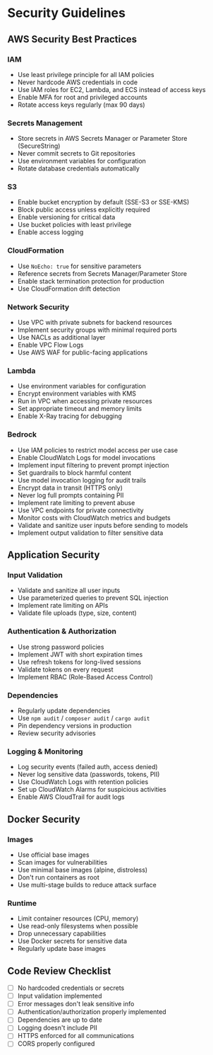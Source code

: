 # Security Guidelines

## AWS Security Best Practices

### IAM
- Use least privilege principle for all IAM policies
- Never hardcode AWS credentials in code
- Use IAM roles for EC2, Lambda, and ECS instead of access keys
- Enable MFA for root and privileged accounts
- Rotate access keys regularly (max 90 days)

### Secrets Management
- Store secrets in AWS Secrets Manager or Parameter Store (SecureString)
- Never commit secrets to Git repositories
- Use environment variables for configuration
- Rotate database credentials automatically

### S3
- Enable bucket encryption by default (SSE-S3 or SSE-KMS)
- Block public access unless explicitly required
- Enable versioning for critical data
- Use bucket policies with least privilege
- Enable access logging

### CloudFormation
- Use `NoEcho: true` for sensitive parameters
- Reference secrets from Secrets Manager/Parameter Store
- Enable stack termination protection for production
- Use CloudFormation drift detection

### Network Security
- Use VPC with private subnets for backend resources
- Implement security groups with minimal required ports
- Use NACLs as additional layer
- Enable VPC Flow Logs
- Use AWS WAF for public-facing applications

### Lambda
- Use environment variables for configuration
- Encrypt environment variables with KMS
- Run in VPC when accessing private resources
- Set appropriate timeout and memory limits
- Enable X-Ray tracing for debugging

### Bedrock
- Use IAM policies to restrict model access per use case
- Enable CloudWatch Logs for model invocations
- Implement input filtering to prevent prompt injection
- Set guardrails to block harmful content
- Use model invocation logging for audit trails
- Encrypt data in transit (HTTPS only)
- Never log full prompts containing PII
- Implement rate limiting to prevent abuse
- Use VPC endpoints for private connectivity
- Monitor costs with CloudWatch metrics and budgets
- Validate and sanitize user inputs before sending to models
- Implement output validation to filter sensitive data

## Application Security

### Input Validation
- Validate and sanitize all user inputs
- Use parameterized queries to prevent SQL injection
- Implement rate limiting on APIs
- Validate file uploads (type, size, content)

### Authentication & Authorization
- Use strong password policies
- Implement JWT with short expiration times
- Use refresh tokens for long-lived sessions
- Validate tokens on every request
- Implement RBAC (Role-Based Access Control)

### Dependencies
- Regularly update dependencies
- Use `npm audit` / `composer audit` / `cargo audit`
- Pin dependency versions in production
- Review security advisories

### Logging & Monitoring
- Log security events (failed auth, access denied)
- Never log sensitive data (passwords, tokens, PII)
- Use CloudWatch Logs with retention policies
- Set up CloudWatch Alarms for suspicious activities
- Enable AWS CloudTrail for audit logs

## Docker Security

### Images
- Use official base images
- Scan images for vulnerabilities
- Use minimal base images (alpine, distroless)
- Don't run containers as root
- Use multi-stage builds to reduce attack surface

### Runtime
- Limit container resources (CPU, memory)
- Use read-only filesystems when possible
- Drop unnecessary capabilities
- Use Docker secrets for sensitive data
- Regularly update base images

## Code Review Checklist

- [ ] No hardcoded credentials or secrets
- [ ] Input validation implemented
- [ ] Error messages don't leak sensitive info
- [ ] Authentication/authorization properly implemented
- [ ] Dependencies are up to date
- [ ] Logging doesn't include PII
- [ ] HTTPS enforced for all communications
- [ ] CORS properly configured
